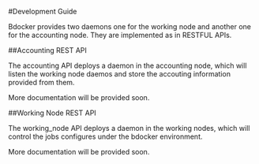 #Development Guide

Bdocker provides two daemons one for the working node and another one for the accounting node. They are implemented as
in RESTFUL APIs.

##Accounting REST API


The accounting API deploys a daemon in the accounting node, which will
listen the working node daemos and store the accouting information provided
from them.

More documentation will be provided soon.

##Working Node REST API

The working_node API deploys a daemon in the working nodes, which will
control the jobs configures under the bdocker environment.

More documentation will be provided soon.